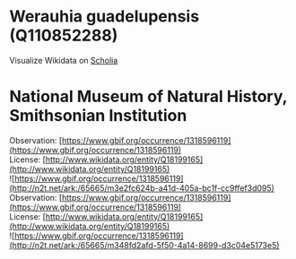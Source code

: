 
Werauhia guadelupensis (Q110852288)
===================================
  
Visualize Wikidata on [Scholia](https://scholia.toolforge.org/taxon/Q110852288)
# National Museum of Natural History, Smithsonian Institution
  
Observation: [https://www.gbif.org/occurrence/1318596119](https://www.gbif.org/occurrence/1318596119)  
License: [http://www.wikidata.org/entity/Q18199165](http://www.wikidata.org/entity/Q18199165)  
![https://www.gbif.org/occurrence/1318596119](http://n2t.net/ark:/65665/m3e2fc624b-a41d-405a-bc1f-cc9ffef3d095)  
Observation: [https://www.gbif.org/occurrence/1318596119](https://www.gbif.org/occurrence/1318596119)  
License: [http://www.wikidata.org/entity/Q18199165](http://www.wikidata.org/entity/Q18199165)  
![https://www.gbif.org/occurrence/1318596119](http://n2t.net/ark:/65665/m348fd2afd-5f50-4a14-8699-d3c04e5173e5)